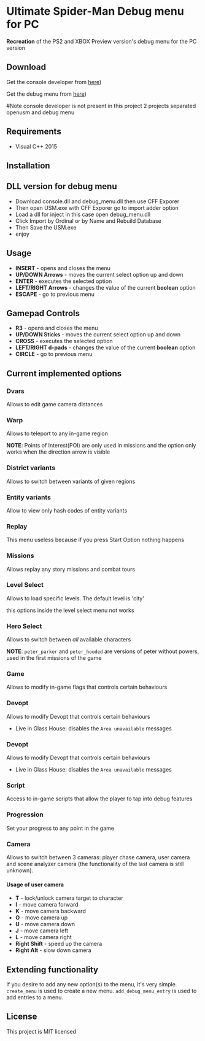 # Ultimate Spider-Man Debug menu for PC 

**Recreation** of the PS2 and XBOX Preview version's debug menu for the PC version

## Download

Get the console developer from [here](https://github.com/UltimateSpider-Man/debug_menu/releases/tag/v1))

Get the debug menu from [here](https://github.com/UltimateSpider-Man/debug_menu/releases/tag/v1.1))


#Note console developer is not present in this project 2 projects separated openusm and debug menu


## Requirements

* Visual C++ 2015


## Installation


## DLL version for debug menu

* Download console.dll and debug_menu.dll then use CFF Exporer
* Then open USM.exe with CFF Exporer go to import adder option
* Load a dll for inject in this case open debug_menu.dll
* Click Import by Ordinal or by Name and Rebuild Database
* Then Save the USM.exe
* enjoy
 

## Usage

* **INSERT** - opens and closes the menu
* **UP/DOWN Arrows** - moves the current select option up and down
* **ENTER** - executes the selected option
* **LEFT/RIGHT Arrows** - changes the value of the current **boolean** option
* **ESCAPE** - go to previous menu

## Gamepad Controls

* **R3** - opens and closes the menu
* **UP/DOWN Sticks** - moves the current select option up and down
* **CROSS** - executes the selected option
* **LEFT/RIGHT d-pads** - changes the value of the current **boolean** option
* **CIRCLE** - go to previous menu

## Current implemented options

### Dvars

Allows to edit game camera distances


### Warp

Allows to teleport to any in-game region

**NOTE**: Points of Interest(POI) are only used in missions and the option only works when the direction arrow is visible 

### District variants

Allows to switch between variants of given regions


### Entity variants

Allow to view only hash codes of entity variants

### Replay

This menu useless because if you press Start Option nothing happens

### Missions

Allows replay any story missions and combat tours


### Level Select

Allows to load specific levels. The default level is 'city'

this options inside the level select menu not works


### Hero Select

Allows to switch between *all* available characters

**NOTE**: `peter_parker` and `peter_hooded` are versions of peter without powers, used in the first missions of the game

### Game

Allows to modify in-game flags that controls certain behaviours

### Devopt

Allows to modify Devopt that controls certain behaviours

* Live in Glass House: disables the `Area unavailable` messages

### Devopt

Allows to modify Devopt that controls certain behaviours

* Live in Glass House: disables the `Area unavailable` messages


### Script

Access to in-game scripts that allow the player to tap into debug features

### Progression

Set your progress to any point in the game

### Camera

Allows to switch between 3 cameras: player chase camera, user camera and scene analyzer camera (the functionality of the last camera is still unknown).

#### Usage of user camera

* **T** - lock/unlock camera target to character 
* **I** - move camera forward  
* **K** - move camera backward
* **O** - move camera up 
* **U** - move camera down 
* **J** - move camera left 
* **L** - move camera right 
* **Right Shift** - speed up the camera 
* **Right Alt** - slow down camera 


## Extending functionality

If you desire to add any new option(s) to the menu, it's very simple.
`create_menu` is used to create a new menu.
`add_debug_menu_entry` is used to add entries to a menu.


## License

This project is MIT licensed
